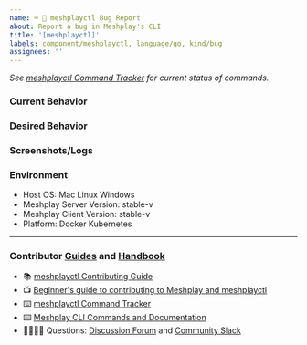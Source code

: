 ```yaml
---
name: ⌨️ 🐛 meshplayctl Bug Report
about: Report a bug in Meshplay's CLI
title: '[meshplayctl]'
labels: component/meshplayctl, language/go, kind/bug
assignees: ''
---
```


<!-- Please update the meshplayctl Command Tracker spreadsheet -->
_See [meshplayctl Command Tracker](https://bit.ly/3dqXy1q) for current status of commands._

### Current Behavior
<!-- A brief description of what the problem is. (e.g. I need to be able to...) -->

### Desired Behavior
<!-- A brief description of the enhancement. -->

### Screenshots/Logs
<!-- Add screenshots, if applicable, to help explain your problem. -->

### Environment

- Host OS: Mac Linux Windows
- Meshplay Server Version: stable-v
- Meshplay Client Version: stable-v
- Platform: Docker Kubernetes

---

### Contributor [Guides](https://docs.meshplay.io/project/contributing) and [Handbook](https://layer5.io/community/handbook)
- 📚 [meshplayctl Contributing Guide](https://github.com/meshplay/meshplay/blob/master/meshplayctl/README.md)
- 📺 [Beginner's guide to contributing to Meshplay and meshplayctl](https://youtu.be/hh_kFLZx3G4)
- ⌨️ [meshplayctl Command Tracker](https://docs.google.com/spreadsheets/d/1q63sIGAuCnIeDs8PeM-0BAkNj8BBgPUXhLbe1Y-318o/edit#gid=0)
- ⌨️ [Meshplay CLI Commands and Documentation](https://docs.google.com/document/d/1xRlFpElRmybJ3WacgPKXgCSiQ2poJl3iCCV1dAalf0k/edit#heading=h.5fucij4hc5wt)
- 🙋🏾🙋🏼 Questions: [Discussion Forum](http://discuss.meshplay.io) and [Community Slack](https://slack.meshplay.io)
